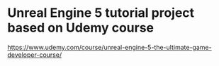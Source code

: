 # Unreal Engine 5 tutorial project based on Udemy course

https://www.udemy.com/course/unreal-engine-5-the-ultimate-game-developer-course/
